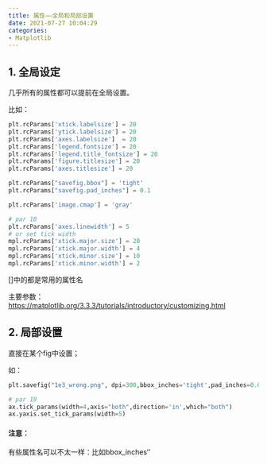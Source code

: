 ```yaml
---
title: 属性——全局和局部设置
date: 2021-07-27 10:04:29
categories:
- Matplotlib
---
```

## 1. 全局设定

几乎所有的属性都可以提前在全局设置。

比如：

```python
plt.rcParams['xtick.labelsize'] = 20
plt.rcParams['ytick.labelsize'] = 20
plt.rcParams['axes.labelsize']  = 20
plt.rcParams['legend.fontsize'] = 20
plt.rcParams['legend.title_fontsize'] = 20
plt.rcParams['figure.titlesize'] = 20
plt.rcParams['axes.titlesize'] = 20

plt.rcParams["savefig.bbox"] = 'tight'
plt.rcParams["savefig.pad_inches"] = 0.1

plt.rcParams['image.cmap'] = 'gray'

# par 10
plt.rcParams['axes.linewidth'] = 5
# or set tick width
mpl.rcParams['xtick.major.size'] = 20
mpl.rcParams['xtick.major.width'] = 4
mpl.rcParams['xtick.minor.size'] = 10
mpl.rcParams['xtick.minor.width'] = 2
```

[]中的都是常用的属性名

主要参数：https://matplotlib.org/3.3.3/tutorials/introductory/customizing.html



## 2. 局部设置

直接在某个fig中设置；

如：

```python
plt.savefig("1e3_wrong.png", dpi=300,bbox_inches='tight',pad_inches=0.0)

# par 10
ax.tick_params(width=4,axis="both",direction='in',which="both")
ax.yaxis.set_tick_params(width=5)
```

#### 注意：

有些属性名可以不太一样：比如bbox\_inches‘’